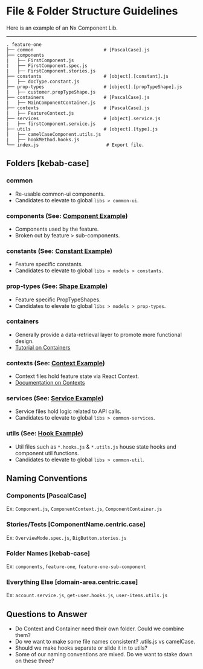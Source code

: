 # File &amp; Folder Structure Guidelines

Here is an example of an Nx Component Lib.

---

    . feature-one
    ├── common                          # [PascalCase].js
    ├── components                      
    |   ├── FirstComponent.js           
    |   ├── FirstComponent.spec.js      
    |   ├── FirstComponent.stories.js
    ├── constants                       # [object].[constant].js
    |   ├── docType.constant.js
    ├── prop-types                      # [object].[propTypeShape].js
    |   ├── customer.propTypeShape.js   
    ├── containers                      # [PascalCase].js 
    |   ├── MainComponentContainer.js   
    ├── contexts                        # [PascalCase].js   
    |   ├── FeatureContext.js
    ├── services                        # [object].service.js
    |   ├── firstComponent.service.js   
    ├── utils                           # [object].[type].js
    |   ├── camelCaseComponent.utils.js                
    |   ├── hookMethod.hooks.js 
    └── index.js                         # Export file.


## Folders [kebab-case]
### common
* Re-usable common-ui components.
* Candidates to elevate to global `libs > common-ui`.
### components (See: [Component Example](../examples/component.md))
* Components used by the feature.
* Broken out by feature > sub-components. 
### constants (See: [Constant Example](../examples/constant.md))
* Feature specific constants.
* Candidates to elevate to global `libs > models > constants`.
### prop-types (See: [Shape Example](../examples/shape.md))
* Feature specific PropTypeShapes.
* Candidates to elevate to global `libs > models > prop-types`.
### containers
* Generally provide a data-retrieval layer to promote more functional design.
* [Tutorial on Containers](https://scotch.io/courses/5-essential-react-concepts-to-know-before-learning-redux/presentational-and-container-component-pattern-in-react)
### contexts (See: [Context Example](../examples/context.md))
* Context files hold feature state via React Context.
* [Documentation on Contexts]((https://reactjs.org/docs/context.html))
### services (See: [Service Example](../examples/service.md))
* Service files hold logic related to API calls.
* Candidates to elevate to global `libs > common-services`.
### utils (See: [Hook Example](../examples/hook.md))
* Util files such as `*.hooks.js` & `*.utils.js` house state hooks and component util functions.
* Candidates to elevate to global `libs > common-util`.

## Naming Conventions
### Components [PascalCase]
 Ex: `Component.js`, `ComponentContext.js`, `ComponentContainer.js`
### Stories/Tests [ComponentName.centric.case]
 Ex: `OverviewMode.spec.js`, `BigButton.stories.js`
### Folder Names [kebab-case]
Ex: `components`, `feature-one`, `feature-one-sub-component`
### Everything Else [domain-area.centric.case]
Ex: `account.service.js`, `get-user.hooks.js`, `user-items.utils.js`

## Questions to Answer
* Do Context and Container need their own folder. Could we combine them?
* Do we want to make some file names consistent? .utils.js vs camelCase.
* Should we make hooks separate or slide it in to utils?
* Some of our naming conventions are mixed. Do we want to stake down on these three?

